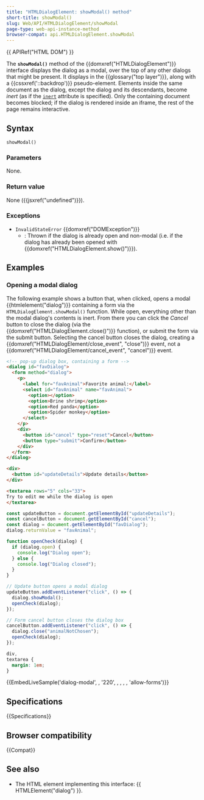 ```yaml
---
title: "HTMLDialogElement: showModal() method"
short-title: showModal()
slug: Web/API/HTMLDialogElement/showModal
page-type: web-api-instance-method
browser-compat: api.HTMLDialogElement.showModal
---
```


{{ APIRef("HTML DOM") }}

The **`showModal()`** method of the
{{domxref("HTMLDialogElement")}} interface displays the dialog as a modal, over the top
of any other dialogs that might be present. It displays in the {{glossary("top layer")}}, along with a
{{cssxref('::backdrop')}} pseudo-element. Elements inside the same document as the dialog, except the dialog and its descendants, become _inert_ (as if the [`inert`](/en-US/docs/Web/HTML/Global_attributes/inert) attribute is specified). Only the containing document becomes blocked; if the dialog is rendered inside an iframe, the rest of the page remains interactive.

## Syntax

```js-nolint
showModal()
```

### Parameters

None.

### Return value

None ({{jsxref("undefined")}}).

### Exceptions

- `InvalidStateError` {{domxref("DOMException")}}
  - : Thrown if the dialog is already open and non-modal (i.e. if the dialog has already been opened with {{domxref("HTMLDialogElement.show()")}}).

## Examples

### Opening a modal dialog

The following example shows a button that, when clicked, opens a modal {{htmlelement("dialog")}} containing a form via the `HTMLDialogElement.showModal()` function. While open, everything other than the modal dialog's contents is inert. From there you can click the _Cancel_ button to close the dialog (via the {{domxref("HTMLDialogElement.close()")}} function), or submit the form via the submit button. Selecting the cancel button closes the dialog, creating a {{domxref("HTMLDialogElement/close_event", "close")}} event, not a {{domxref("HTMLDialogElement/cancel_event", "cancel")}} event.

```html live-sample___dialog-modal
<!-- pop-up dialog box, containing a form -->
<dialog id="favDialog">
  <form method="dialog">
    <p>
      <label for="favAnimal">Favorite animal:</label>
      <select id="favAnimal" name="favAnimal">
        <option></option>
        <option>Brine shrimp</option>
        <option>Red panda</option>
        <option>Spider monkey</option>
      </select>
    </p>
    <div>
      <button id="cancel" type="reset">Cancel</button>
      <button type="submit">Confirm</button>
    </div>
  </form>
</dialog>

<div>
  <button id="updateDetails">Update details</button>
</div>

<textarea rows="5" cols="33">
Try to edit me while the dialog is open
</textarea>
```

```js live-sample___dialog-modal
const updateButton = document.getElementById("updateDetails");
const cancelButton = document.getElementById("cancel");
const dialog = document.getElementById("favDialog");
dialog.returnValue = "favAnimal";

function openCheck(dialog) {
  if (dialog.open) {
    console.log("Dialog open");
  } else {
    console.log("Dialog closed");
  }
}

// Update button opens a modal dialog
updateButton.addEventListener("click", () => {
  dialog.showModal();
  openCheck(dialog);
});

// Form cancel button closes the dialog box
cancelButton.addEventListener("click", () => {
  dialog.close("animalNotChosen");
  openCheck(dialog);
});
```

```css live-sample___dialog-modal
div,
textarea {
  margin: 1em;
}
```

{{EmbedLiveSample('dialog-modal', , '220', , , , , 'allow-forms')}}

## Specifications

{{Specifications}}

## Browser compatibility

{{Compat}}

## See also

- The HTML element implementing this interface: {{ HTMLElement("dialog") }}.
